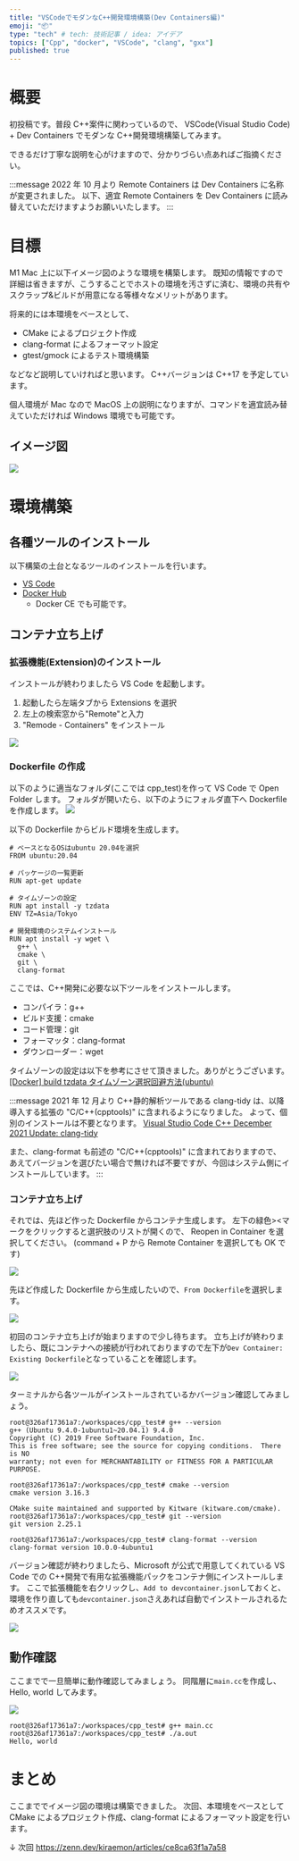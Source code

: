 ```yaml
---
title: "VSCodeでモダンなC++開発環境構築(Dev Containers編)"
emoji: "📦"
type: "tech" # tech: 技術記事 / idea: アイデア
topics: ["Cpp", "docker", "VSCode", "clang", "gxx"]
published: true
---
```


# 概要

初投稿です。普段 C++案件に関わっているので、
VSCode(Visual Studio Code) + Dev Containers でモダンな C++開発環境構築してみます。

できるだけ丁寧な説明を心がけますので、分かりづらい点あればご指摘ください。

:::message
2022 年 10 月より Remote Containers は Dev Containers に名称が変更されました。
以下、適宜 Remote Containers を Dev Containers に読み替えていただけますようお願いいたします。
:::

# 目標

M1 Mac 上に以下イメージ図のような環境を構築します。
既知の情報ですので詳細は省きますが、こうすることでホストの環境を汚さずに済む、環境の共有やスクラップ&ビルドが用意になる等様々なメリットがあります。

将来的には本環境をベースとして、

- CMake によるプロジェクト作成
- clang-format によるフォーマット設定
- gtest/gmock によるテスト環境構築

などなど説明していければと思います。
C++バージョンは C++17 を予定しています。

個人環境が Mac なので MacOS 上の説明になりますが、コマンドを適宜読み替えていただければ Windows 環境でも可能です。

## イメージ図

![](/images/df3c9aedfc3c13/1.jpg)

# 環境構築

## 各種ツールのインストール

以下構築の土台となるツールのインストールを行います。

- [VS Code](https://azure.microsoft.com/ja-jp/products/visual-studio-code/)
- [Docker Hub](https://hub.docker.com/)
  - Docker CE でも可能です。

## コンテナ立ち上げ

### 拡張機能(Extension)のインストール

インストールが終わりましたら VS Code を起動します。

1. 起動したら左端タブから Extensions を選択
2. 左上の検索窓から"Remote"と入力
3. "Remode - Containers" をインストール

![](/images/df3c9aedfc3c13/2.png)

### Dockerfile の作成

以下のように適当なフォルダ(ここでは cpp_test)を作って VS Code で Open Folder します。
フォルダが開いたら、以下のようにフォルダ直下へ Dockerfile を作成します。
![](/images/df3c9aedfc3c13/3.png)

以下の Dockerfile からビルド環境を生成します。

```yml:Dockerfile
# ベースとなるOSはubuntu 20.04を選択
FROM ubuntu:20.04

# パッケージの一覧更新
RUN apt-get update

# タイムゾーンの設定
RUN apt install -y tzdata
ENV TZ=Asia/Tokyo

# 開発環境のシステムインストール
RUN apt install -y wget \
  g++ \
  cmake \
  git \
  clang-format
```

ここでは、C++開発に必要な以下ツールをインストールします。

- コンパイラ：g++
- ビルド支援：cmake
- コード管理：git
- フォーマッタ：clang-format
- ダウンローダー：wget

タイムゾーンの設定は以下を参考にさせて頂きました。ありがとうございます。
[[Docker] build tzdata タイムゾーン選択回避方法(ubuntu)](https://sleepless-se.net/2018/07/31/docker-build-tzdata-ubuntu/)

:::message
2021 年 12 月より C++静的解析ツールである clang-tidy は、以降導入する拡張の "C/C++(cpptools)" に含まれるようになりました。
よって、個別のインストールは不要となります。
[Visual Studio Code C++ December 2021 Update: clang-tidy](https://devblogs.microsoft.com/cppblog/visual-studio-code-c-december-2021-update-clang-tidy/)

また、clang-format も前述の "C/C++(cpptools)" に含まれておりますので、
あえてバージョンを選びたい場合で無ければ不要ですが、今回はシステム側にインストールしています。
:::

### コンテナ立ち上げ

それでは、先ほど作った Dockerfile からコンテナ生成します。
左下の緑色><マークをクリックすると選択肢のリストが開くので、
Reopen in Container を選択してください。
(command + P から Remote Container を選択しても OK です)

![](/images/df3c9aedfc3c13/4.png)

先ほど作成した Dockerfile から生成したいので、`From Dockerfile`を選択します。

![](/images/df3c9aedfc3c13/5.png)

初回のコンテナ立ち上げが始まりますので少し待ちます。
立ち上げが終わりましたら、既にコンテナへの接続が行われておりますので左下が`Dev Container: Existing Dockerfile`となっていることを確認します。

![](/images/df3c9aedfc3c13/6.png)

ターミナルから各ツールがインストールされているかバージョン確認してみましょう。

```
root@326af17361a7:/workspaces/cpp_test# g++ --version
g++ (Ubuntu 9.4.0-1ubuntu1~20.04.1) 9.4.0
Copyright (C) 2019 Free Software Foundation, Inc.
This is free software; see the source for copying conditions.  There is NO
warranty; not even for MERCHANTABILITY or FITNESS FOR A PARTICULAR PURPOSE.

root@326af17361a7:/workspaces/cpp_test# cmake --version
cmake version 3.16.3

CMake suite maintained and supported by Kitware (kitware.com/cmake).
root@326af17361a7:/workspaces/cpp_test# git --version
git version 2.25.1

root@326af17361a7:/workspaces/cpp_test# clang-format --version
clang-format version 10.0.0-4ubuntu1
```

バージョン確認が終わりましたら、Microsoft が公式で用意してくれている VS Code での C++開発で有用な拡張機能パックをコンテナ側にインストールします。
ここで拡張機能を右クリックし、`Add to devcontainer.json`しておくと、環境を作り直しても`devcontainer.json`さえあれば自動でインストールされるためオススメです。

![](/images/df3c9aedfc3c13/7.png)

## 動作確認

ここまでで一旦簡単に動作確認してみましょう。
同階層に`main.cc`を作成し、Hello, world してみます。

![](/images/df3c9aedfc3c13/8.png)

```
root@326af17361a7:/workspaces/cpp_test# g++ main.cc
root@326af17361a7:/workspaces/cpp_test# ./a.out
Hello, world
```

# まとめ

ここまででイメージ図の環境は構築できました。
次回、本環境をベースとして CMake によるプロジェクト作成、clang-format によるフォーマット設定を行います。

↓ 次回
https://zenn.dev/kiraemon/articles/ce8ca63f1a7a58
